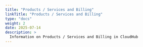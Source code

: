 ```yaml
---
title: "Products / Services and Billing"
linkTitle: "Products / Services and Billing"
type: "docs"
weight: 2
date: 2025-07-14
description: >
  Information on Products / Services and Billing in CloudHub
---
```

